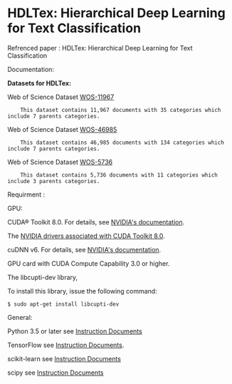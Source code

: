 # HDLTex: Hierarchical Deep Learning for Text Classification


Refrenced paper : HDLTex: Hierarchical Deep Learning for Text Classification

Documentation:

**Datasets for HDLTex:** 


Web of Science Dataset [WOS-11967](#)

        This dataset contains 11,967 documents with 35 categories which include 7 parents categories.
Web of Science Dataset [WOS-46985](#)

        This dataset contains 46,985 documents with 134 categories which include 7 parents categories.
      
Web of Science Dataset [WOS-5736](#)

        This dataset contains 5,736 documents with 11 categories which include 3 parents categories.



Requirment :

GPU:

CUDA® Toolkit 8.0. For details, see [NVIDIA's documentation](https://developer.nvidia.com/cuda-toolkit). 

The [NVIDIA drivers associated with CUDA Toolkit 8.0](http://www.nvidia.com/Download/index.aspx).

cuDNN v6. For details, see [NVIDIA's documentation](https://developer.nvidia.com/cudnn). 

GPU card with CUDA Compute Capability 3.0 or higher.

The libcupti-dev library,

To install this library, issue the following command:

```
$ sudo apt-get install libcupti-dev
```

General:

Python 3.5 or later see [Instruction Documents](https://www.python.org/)

TensorFlow see [Instruction Documents](https://www.tensorflow.org/install/install_linux).

scikit-learn see [Instruction Documents](http://scikit-learn.org/stable/install.html)

scipy see [Instruction Documents](https://www.scipy.org/install.html)

